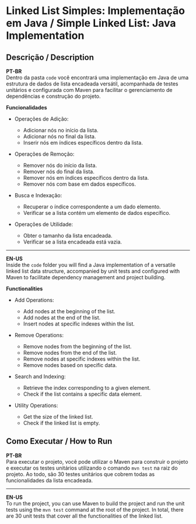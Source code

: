 # Linked List Simples: Implementação em Java / Simple Linked List: Java Implementation

## Descrição / Description
**PT-BR**  
Dentro da pasta `code` você encontrará uma implementação em Java de uma estrutura de dados de lista encadeada versátil, acompanhada de testes unitários e configurada com Maven para facilitar o gerenciamento de dependências e construção do projeto.

**Funcionalidades**
- Operações de Adição:
    - Adicionar nós no início da lista.
    - Adicionar nós no final da lista.
    - Inserir nós em índices específicos dentro da lista.

- Operações de Remoção:
    - Remover nós do início da lista.
    - Remover nós do final da lista.
    - Remover nós em índices específicos dentro da lista.
    - Remover nós com base em dados específicos.
- Busca e Indexação:
    - Recuperar o índice correspondente a um dado elemento.
    - Verificar se a lista contém um elemento de dados específico.
- Operações de Utilidade:
    - Obter o tamanho da lista encadeada.
    - Verificar se a lista encadeada está vazia.

***

**EN-US**  
Inside the `code` folder you will find a Java implementation of a versatile linked list data structure, accompanied by unit tests and configured with Maven to facilitate dependency management and project building.

**Functionalities**
- Add Operations:
    - Add nodes at the beginning of the list.
    - Add nodes at the end of the list.
    - Insert nodes at specific indexes within the list.

- Remove Operations:
    - Remove nodes from the beginning of the list.
    - Remove nodes from the end of the list.
    - Remove nodes at specific indexes within the list.
    - Remove nodes based on specific data.
- Search and Indexing:
    - Retrieve the index corresponding to a given element.
    - Check if the list contains a specific data element.
- Utility Operations:
    - Get the size of the linked list.
    - Check if the linked list is empty.

## Como Executar / How to Run
**PT-BR**  
Para executar o projeto, você pode utilizar o Maven para construir o projeto e executar os testes unitários utilizando o comando `mvn test` na raiz do projeto. Ao todo, são 30 testes unitários que cobrem todas as funcionalidades da lista encadeada.

***

**EN-US**  
To run the project, you can use Maven to build the project and run the unit tests using the `mvn test` command at the root of the project. In total, there are 30 unit tests that cover all the functionalities of the linked list.